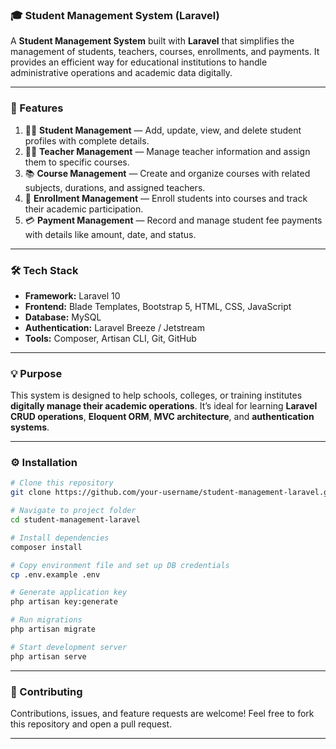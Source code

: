 
### 🎓 Student Management System (Laravel)

A **Student Management System** built with **Laravel** that simplifies the management of students, teachers, courses, enrollments, and payments. It provides an efficient way for educational institutions to handle administrative operations and academic data digitally.

---

### 🚀 Features

1. 👩‍🎓 **Student Management** — Add, update, view, and delete student profiles with complete details.
2. 👨‍🏫 **Teacher Management** — Manage teacher information and assign them to specific courses.
3. 📚 **Course Management** — Create and organize courses with related subjects, durations, and assigned teachers.
4. 📝 **Enrollment Management** — Enroll students into courses and track their academic participation.
5. 💳 **Payment Management** — Record and manage student fee payments with details like amount, date, and status.

---

### 🛠️ Tech Stack

* **Framework:** Laravel 10
* **Frontend:** Blade Templates, Bootstrap 5, HTML, CSS, JavaScript
* **Database:** MySQL
* **Authentication:** Laravel Breeze / Jetstream
* **Tools:** Composer, Artisan CLI, Git, GitHub

---

### 💡 Purpose

This system is designed to help schools, colleges, or training institutes **digitally manage their academic operations**. It’s ideal for learning **Laravel CRUD operations**, **Eloquent ORM**, **MVC architecture**, and **authentication systems**.

---

### ⚙️ Installation

```bash
# Clone this repository
git clone https://github.com/your-username/student-management-laravel.git

# Navigate to project folder
cd student-management-laravel

# Install dependencies
composer install

# Copy environment file and set up DB credentials
cp .env.example .env

# Generate application key
php artisan key:generate

# Run migrations
php artisan migrate

# Start development server
php artisan serve
```

---

### 🤝 Contributing

Contributions, issues, and feature requests are welcome!
Feel free to fork this repository and open a pull request.

---





